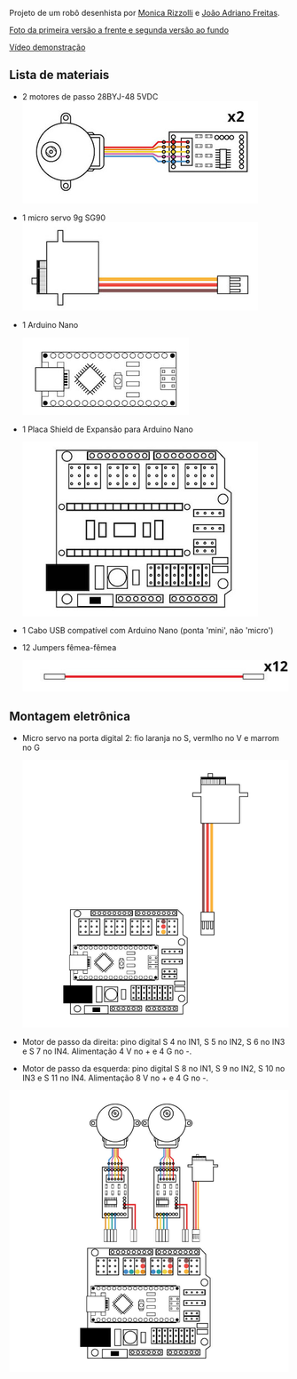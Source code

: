 Projeto de um robô desenhista por [Monica Rizzolli](https://github.com/MonicaRizzolli/) e [João Adriano Freitas](https://github.com/jaafreitas/).

[Foto da primeira versão a frente e segunda versão ao fundo](https://scontent-gru2-2.xx.fbcdn.net/v/t31.0-8/20989263_1151005741696353_320877582461856894_o.jpg?oh=a3e206db3cbcc99220484db0424a8afe&oe=5AEBBE06)

[Vídeo demonstração](https://youtu.be/GalOWkOCb_o)

## Lista de materiais

* 2 motores de passo 28BYJ-48 5VDC
   ![3-motor-de-passo_small](assets/03-motor-de-passo_small.jpg)

* 1 micro servo 9g SG90
   ![7-serv](assets/07-servo_small.jpg)

* 1 Arduino Nano

   ![1-nano_smal](assets/01-nano_small.jpg)

* 1 Placa Shield de Expansão para Arduino Nano

   ![2-shield_smal](assets/02-shield_small.jpg)

* 1 Cabo USB compatível com Arduino Nano (ponta 'mini', não 'micro')

* 12 Jumpers fêmea-fêmea

   ![0-jumpers_femea_femea_smal](assets/00-jumpers_femea_femea_small.jpg)

## Montagem eletrônica
* Micro servo na porta digital 2: fio laranja no S, vermlho no V e marrom no G

  ![8-servo-e-shield](assets/08-servo-e-shield.jpg)

* Motor de passo da direita: pino digital S 4 no IN1, S 5 no IN2, S 6 no IN3 e S 7 no IN4. Alimentação 4 V no + e 4 G no -.

* Motor de passo da esquerda: pino digital S 8 no IN1, S 9 no IN2, S 10 no IN3 e S 11 no IN4. Alimentação 8 V no + e 4 G no -.


![9-tud](assets/09-tudo.jpg)